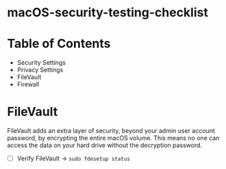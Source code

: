 # macOS-security-testing-checklist



# Table of Contents
- Security Settings
- Privacy Settings
- FileVault
- Firewall



# FileVault
FileVault adds an extra layer of security, beyond your admin user account password, by encrypting the entire macOS volume. This means no one can access the data on your hard drive without the decryption password.

- [ ] Verify FileVault -> `sudo fdesetup status`
